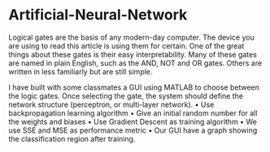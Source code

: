 # Artificial-Neural-Network
Logical gates are the basis of any modern-day computer. The device you are using to read this article is using them for certain. One of the great things about these gates is their easy interpretability. Many of these gates are named in plain English, such as the AND, NOT and OR gates. Others are written in less familiarly but are still simple.

I have built with some classmates a GUI using MATLAB to choose between the logic gates. 
Once selecting the gate, the system should define the network structure (perceptron, or multi-layer network).
•	Use backpropagation learning algorithm 
•	Give an initial random number for all the weights and biases 
•	Use Gradient Descent as training algorithm 
•	We use SSE and MSE as performance metric
•	Our GUI have a graph showing the classification region after training.
